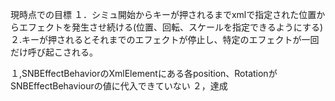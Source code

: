 現時点での目標
１．シミュ開始からキーが押されるまでxmlで指定された位置からエフェクトを発生させ続ける(位置、回転、スケールを指定できるようにする)
２.キーが押されるとそれまでのエフェクトが停止し、特定のエフェクトが一回だけ呼び起こされる。

１,SNBEffectBehaviorのXmlElementにある各position、RotationがSNBEffectBehaviourの値に代入できていない
２，達成

